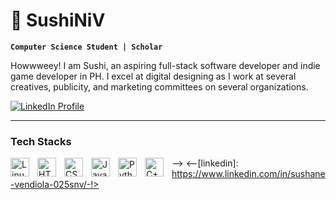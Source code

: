 # 🍣 SushiNiV

**`Computer Science Student | Scholar`**

Howwweey! I am Sushi, an aspiring full-stack software developer and indie game developer in PH. I excel at digital designing as I work at several creatives, publicity, and marketing committees on several organizations. 

<p align="left">
      <a href="www.linkedin.com/in/sushane-vendiola-025snv" target="_blank" rel="noopener noreferrer">
         <img alt="LinkedIn Profile" title="Connect me at LinkedIn" src="https://img.shields.io/badge/linkedin-%230077B5.svg?style=for-the-badge&logo=linkedin&logoColor=white)"/></a> 
   </p>

---

### Tech Stacks

<img align="left" alt="Linux" width="30px" style="padding-right:10px;" src="https://cdn.jsdelivr.net/gh/devicons/devicon/icons/linux/linux-original.svg" />
<img align="left" alt="HTML" width="30px" style="padding-right:10px;" src="https://cdn.jsdelivr.net/gh/devicons/devicon/icons/html5/html5-plain.svg" />
<img align="left" alt="CSS" width="30px" style="padding-right:10px;" src="https://cdn.jsdelivr.net/gh/devicons/devicon/icons/css3/css3-plain.svg" />
<img align="left" alt="JavaScript" width="30px" style="padding-right:10px;" src="https://cdn.jsdelivr.net/gh/devicons/devicon/icons/javascript/javascript-plain.svg" />
<img align="left" alt="Python" width="30px" style="padding-right:10px;" src="https://cdn.jsdelivr.net/gh/devicons/devicon/icons/python/python-plain.svg" />
<img align="left" alt="C++" width="30px" style="padding-right:10px;" src="https://cdn.jsdelivr.net/gh/devicons/devicon/icons/cplusplus/cplusplus-line.svg" />

-->
<--[linkedin]: https://www.linkedin.com/in/sushane-vendiola-025snv/-!>
